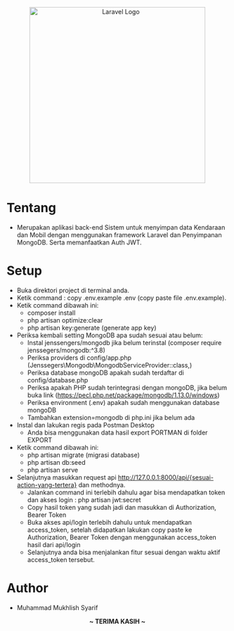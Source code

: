 <p align="center"><a href="https://laravel.com" target="_blank"><img src="https://raw.githubusercontent.com/laravel/art/master/logo-lockup/5%20SVG/2%20CMYK/1%20Full%20Color/laravel-logolockup-cmyk-red.svg" width="400" alt="Laravel Logo"></a></p>

# Tentang
- Merupakan aplikasi back-end Sistem untuk menyimpan data Kendaraan dan Mobil dengan menggunakan framework Laravel dan Penyimpanan MongoDB. Serta memanfaatkan Auth JWT.

# Setup
- Buka direktori project di terminal anda.
- Ketik command : copy .env.example .env (copy paste file .env.example).
- Ketik command dibawah ini:
	- composer install
	- php artisan optimize:clear
	- php artisan key:generate (generate app key)
- Periksa kembali setting MongoDB apa sudah sesuai atau belum:
  - Instal jenssengers/mongodb jika belum terinstal (composer require jenssegers/mongodb:^3.8) 
  - Periksa providers di config/app.php (Jenssegers\Mongodb\MongodbServiceProvider::class,)
  - Periksa database mongoDB apakah sudah terdaftar di config/database.php 
  - Periksa apakah PHP sudah terintegrasi dengan mongoDB, jika belum buka link (https://pecl.php.net/package/mongodb/1.13.0/windows)
  - Periksa environment (.env) apakah sudah menggunakan database mongoDB
  - Tambahkan extension=mongodb di php.ini jika belum ada
- Instal dan lakukan regis pada Postman Desktop
  - Anda bisa menggunakan data hasil export PORTMAN di folder EXPORT
- Ketik command dibawah ini:
    - php artisan migrate (migrasi database)
    - php artisan db:seed
    - php artisan serve
- Selanjutnya masukkan request api http://127.0.0.1:8000/api/{sesuai-action-yang-tertera} dan methodnya.
    - Jalankan command ini terlebih dahulu agar bisa mendapatkan token dan akses login : php artisan jwt:secret 
    - Copy hasil token yang sudah jadi dan masukkan di Authorization, Bearer Token
    - Buka akses api/login terlebih dahulu untuk mendapatkan access_token, setelah didapatkan lakukan copy paste ke Authorization, Bearer Token dengan menggunakan access_token hasil dari api/login
    - Selanjutnya anda bisa menjalankan fitur sesuai dengan waktu aktif access_token tersebut.
    

# Author
- Muhammad Mukhlish Syarif




<p align="center"><b> ~ TERIMA KASIH ~ </b></p>
